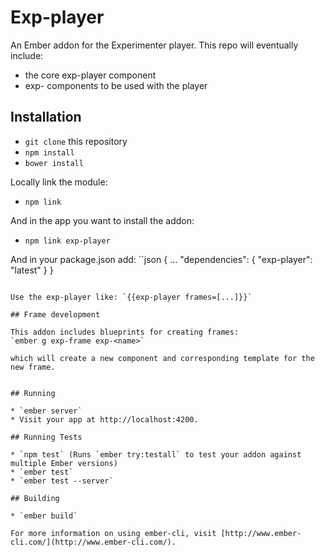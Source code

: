 # Exp-player

An Ember addon for the Experimenter player. This repo will eventually include:

- the core exp-player component
- exp- components to be used with the player

## Installation

* `git clone` this repository
* `npm install`
* `bower install`

Locally link the module:
* `npm link`

And in the app you want to install the addon:
* `npm link exp-player`

And in your package.json add:
``json
{
  ...
  "dependencies": {
    "exp-player": "latest"
  }
}
```

Use the exp-player like: `{{exp-player frames=[...]}}`
      
## Frame development

This addon includes blueprints for creating frames:
`ember g exp-frame exp-<name>`

which will create a new component and corresponding template for the new frame.


## Running

* `ember server`
* Visit your app at http://localhost:4200.

## Running Tests

* `npm test` (Runs `ember try:testall` to test your addon against multiple Ember versions)
* `ember test`
* `ember test --server`

## Building

* `ember build`

For more information on using ember-cli, visit [http://www.ember-cli.com/](http://www.ember-cli.com/).
